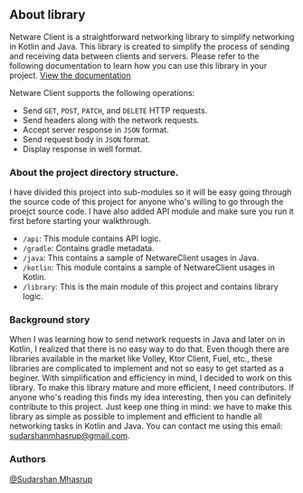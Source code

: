 ## About library
Netware Client is a straightforward networking library to simplify networking in Kotlin and Java. This library is created to simplify the process of sending and receiving data between clients and servers. Please refer to the following documentation to learn how you can use this library in your project. [View the documentation](https://netwareclient.vercel.app/)

Netware Client supports the following operations:
- Send `GET`, `POST`, `PATCH`, and `DELETE` HTTP requests.
- Send headers along with the network requests.
- Accept server response in `JSON` format.
- Send request body in `JSON` format.
- Display response in well format.

### About the project directory structure.
I have divided this project into sub-modules so it will be easy  going through the source code of this project for anyone who's willing to go through the proejct source code. I have also added API module and make sure you run it first before starting your walkthrough.
- `/api`: This module contains API logic.
- `/gradle`: Contains gradle metadata.
- `/java`: This contains a sample of NetwareClient usages in Java.
- `/kotlin`: This module contains a sample of NetwareClient usages in Kotlin.
- `/library`: This is the main module of this project and contains library logic.

### Background story

When I was learning how to send network requests in Java and later on in Kotlin, I realized that there is no easy way to do that. Even though there are libraries available in the market like Volley, Ktor Client, Fuel, etc., these libraries are complicated to implement and not so easy to get started as a beginer. With simplification and efficiency in mind, I decided to work on this library. To make this library mature and more efficient, I need contributors. If anyone who's reading this finds my idea interesting, then you can definitely contribute to this project. Just keep one thing in mind: we have to make this library as simple as possible to implement and efficient to handle all networking tasks in Kotlin and Java. You can contact me using this email: sudarshanmhasrup@gmail.com.

### Authors
[@Sudarshan Mhasrup](https://github.com/sudarshanmhasrup)
